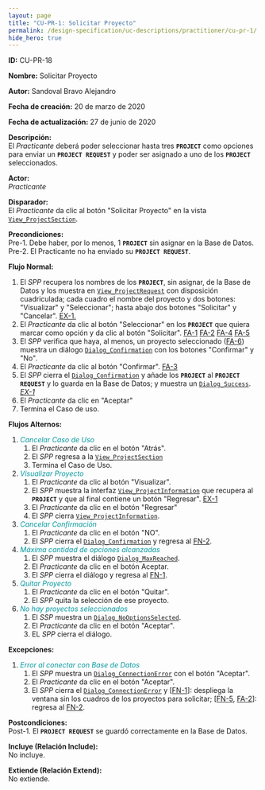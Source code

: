 ```yaml
---
layout: page
title: "CU-PR-1: Solicitar Proyecto"
permalink: /design-specification/uc-descriptions/practitioner/cu-pr-1/
hide_hero: true
---
```

<style>
   a.disabled {
      color: #03989E;
      pointer-events: none;
      cursor: default;
   }
</style>

**ID:** CU-PR-18

**Nombre:** Solicitar Proyecto

**Autor:** Sandoval Bravo Alejandro

**Fecha de creación:** 20 de marzo de 2020

**Fecha de actualización:** 27 de junio de 2020

**Descripción:**  
El *Practicante* deberá poder seleccionar hasta tres **`PROJECT`** como opciones para enviar un **`PROJECT REQUEST`** y poder ser asignado a uno de los **`PROJECT`** seleccionados.

**Actor:**  
*Practicante*

**Disparador:**  
El *Practicante* da clic al botón "Solicitar Proyecto" en la vista [`View_ProjectSection`][VPSC].

**Precondiciones:**  
Pre-1. Debe haber, por lo menos, 1 **`PROJECT`** sin asignar en la Base de Datos.  
Pre-2. El Practicante no ha enviado su **`PROJECT REQUEST`**.   

**Flujo Normal:**
  1. El <a id="fn_1"></a> *SPP* recupera los nombres de los **`PROJECT`**, sin asignar, de la Base de Datos y los muestra en [`View_ProjectRequest`][VPRQ] con disposición cuadriculada; cada cuadro el nombre del proyecto y dos botones: "Visualizar" y "Seleccionar"; hasta abajo dos botones "Solicitar" y "Cancelar". <a href="#ex_1">EX-1.</a>
  2. El <a id="fn_2"></a> *Practicante* da clic al botón "Seleccionar" en los **`PROJECT`** que quiera marcar como opción y da clic al botón "Solicitar". <a href="#fa_1">FA-1</a> <a href="#fa_2">FA-2</a> <a href="#fa_4">FA-4</a> <a href="#fa_5">FA-5</a>
  3. El *SPP* verifica que haya, al menos, un proyecto seleccionado (<a href="#fa_6">FA-6</a>) muestra un diálogo [`Dialog_Confirmation`][DLCO] con los botones "Confirmar" y "No".
  4. El *Practicante* da clic al botón "Confirmar". <a href="#fa_3">FA-3</a>
  5. El <a id="fn_5"></a> *SPP* cierra el [`Dialog_Confirmation`][DLCO] y añade los **`PROJECT`** al **`PROJECT REQUEST`** y lo guarda en la Base de Datos; y muestra un [`Dialog_Success`][DLSU]. <a href="#ex_1"><i>EX-1</i></a>
  6. El *Practicante* da clic en "Aceptar"
  7. Termina el Caso de uso.

**Flujos Alternos:**
  1. <a id="fa_1" class="disabled"><i>Cancelar Caso de Uso</i></a>
     1. El *Practicante* da clic en el botón "Atrás".
     2. El *SPP* regresa a la [`View_ProjectSection`][VPSC] 
     3. Termina el Caso de Uso.
  2. <a id="fa_2" class="disabled"><i>Visualizar Proyecto</i></a>
     1. El *Practicante* da clic al botón "Visualizar".
     2. El *SPP* muestra la interfaz [`View_ProjectInformation`][VPIN] que recupera al **`PROJECT`** y que al final contiene un botón "Regresar". <a href="#ex_1">EX-1</a>
     3. El *Practicante* da clic en el botón "Regresar"
     4. El *SPP* cierra [`View_ProjectInformation`][VPIN].
  3. <a id="fa_3" class="disabled"><i>Cancelar Confirmación</i></a>
     1. El *Practicante* da clic en el botón "NO".
     2. El *SPP* cierra el [`Dialog_Confirmation`][DLCO] y regresa al <a href="#fn_2">FN-2</a>.
  4. <a id="fa_4" class="disabled"><i>Máxima cantidad de opciones alcanzadas</i></a>
     1. El *SPP* muestra el diálogo [`Dialog_MaxReached`][DLMR]. 
     2. El *Practicante* da clic en el botón Aceptar.
     3. El *SPP* cierra el diálogo y regresa al <a href="#fn_1">FN-1</a>.
  5. <a id="fa_5" class="disabled"><i>Quitar Proyecto</i></a>
     1. El *Practicante* da clic en el botón "Quitar".
     2. El *SPP* quita la selección de ese proyecto.
  6. <a id="fa_6" class="disabled"><i>No hay proyectos seleccionados</i></a>
     1. El *SSP* muestra un [`Dialog_NoOptionsSelected`][DLNS].
     2. El *Practicante* da clic en el botón "Aceptar".
     3. EL *SPP* cierra el diálogo.

**Excepciones:**
   1. <a id="ex_1" class="disabled"><i>Error al conectar con Base de Datos</i></a>
      1. El *SPP* muestra un [`Dialog_ConnectionError`][DLCE] con el botón "Aceptar".
      2. El *Practicante* da clic en el botón "Aceptar".
      3. El *SPP* cierra el [`Dialog_ConnectionError`][DLCE] y [<a href="#fn_1">FN-1</a>]: despliega la ventana sin los cuadros de los proyectos para solicitar; [<a href="#fn_5">FN-5</a>, <a href="#fa_2">FA-2</a>]: regresa al <a href="#fn_2">FN-2</a>.

**Postcondiciones:**  
Post-1. El **`PROJECT REQUEST`** se guardó correctamente en la Base de Datos.

**Incluye (Relación Include):**  
No incluye.

**Extiende (Relación Extend):**  
No extiende.

[VPSC]: https://raw.githubusercontent.com/Phalord/PracticasProfesionales/gh-pages/assets/imgs/prototypes/practitioner/View_ProjectSection.png "`View_ProjectSection` Prototype"
[VPRQ]: https://raw.githubusercontent.com/Phalord/PracticasProfesionales/gh-pages/assets/imgs/prototypes/practitioner/View_ProjectRequest.png "`View_ProjectRequest` Prototype"
[VPIN]: https://raw.githubusercontent.com/Phalord/PracticasProfesionales/gh-pages/assets/imgs/prototypes/practitioner/View_ProjectInformation.png "`View_ProjectInformation` Prototype"
[DLCO]: https://raw.githubusercontent.com/Phalord/PracticasProfesionales/gh-pages/assets/imgs/prototypes/generals/Dialog_Confirmation.png "`Dialog_Confirmation` Prototype"
[DLSU]: https://raw.githubusercontent.com/Phalord/PracticasProfesionales/gh-pages/assets/imgs/prototypes/generals/Dialog_Success.png "`Dialog_Success` Prototype"
[DLMR]: https://raw.githubusercontent.com/Phalord/PracticasProfesionales/gh-pages/assets/imgs/prototypes/generals/Dialog_MaxReached.png "`Dialog_MaxReached` Prototype"
[DLCE]: https://raw.githubusercontent.com/Phalord/PracticasProfesionales/gh-pages/assets/imgs/prototypes/generals/Dialog_ConnectionError.png "`Dialog_ConnectionError` Prototype"
[DLNS]: https://raw.githubusercontent.com/Phalord/PracticasProfesionales/gh-pages/assets/imgs/prototypes/generals/Dialog_NoOptionsSelected.png "`Dialog_NoOptionsSelected` Prototype"